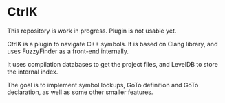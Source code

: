CtrlK
=====

This repository is work in progress. Plugin is not usable yet.

CtrlK is a plugin to navigate C++ symbols. It is based on Clang library, and uses FuzzyFinder as a front-end internally.

It uses compilation databases to get the project files, and LevelDB to store the internal index.

The goal is to implement symbol lookups, GoTo definition and GoTo declaration, as well as some other smaller features.


